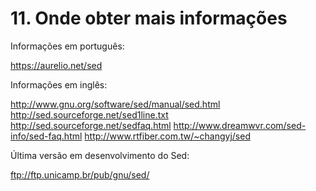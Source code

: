 # 11. Onde obter mais informações

Informações em português:

https://aurelio.net/sed

Informações em inglês:

http://www.gnu.org/software/sed/manual/sed.html
http://sed.sourceforge.net/sed1line.txt
http://sed.sourceforge.net/sedfaq.html
http://www.dreamwvr.com/sed-info/sed-faq.html
http://www.rtfiber.com.tw/~changyj/sed

Última versão em desenvolvimento do Sed:

ftp://ftp.unicamp.br/pub/gnu/sed/
